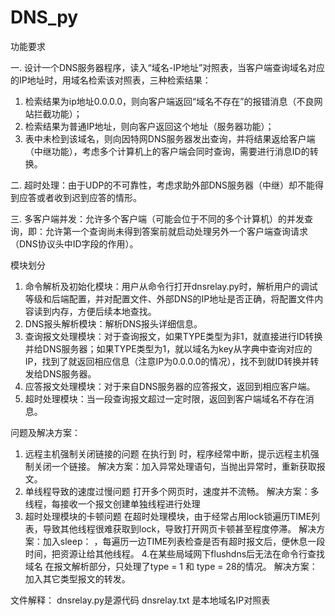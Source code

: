 # DNS_py

功能要求

一.	设计一个DNS服务器程序，读入“域名-IP地址”对照表，当客户端查询域名对应的IP地址时，用域名检索该对照表，三种检索结果：
1)	检索结果为ip地址0.0.0.0，则向客户端返回“域名不存在”的报错消息（不良网站拦截功能）；
2)	检索结果为普通IP地址，则向客户返回这个地址（服务器功能）；
3)	表中未检到该域名，则向因特网DNS服务器发出查询，并将结果返给客户端（中继功能），考虑多个计算机上的客户端会同时查询，需要进行消息ID的转换。

二.	超时处理：由于UDP的不可靠性，考虑求助外部DNS服务器（中继）却不能得到应答或者收到迟到应答的情形。

三.	多客户端并发：允许多个客户端（可能会位于不同的多个计算机）的并发查询，即：允许第一个查询尚未得到答案前就启动处理另外一个客户端查询请求（DNS协议头中ID字段的作用）。

模块划分

1.	命令解析及初始化模块：用户从命令行打开dnsrelay.py时，解析用户的调试等级和后端配置，并对配置文件、外部DNS的IP地址是否正确，将配置文件内容读到内存，方便后续本地查找。
2.	DNS报头解析模块：解析DNS报头详细信息。
3.	查询报文处理模块：对于查询报文，如果TYPE类型为非1，就直接进行ID转换并给DNS服务器；如果TYPE类型为1，就以域名为key从字典中查询对应的IP，找到了就返回相应信息（注意IP为0.0.0.0的情况），找不到就ID转换并转发给DNS服务器。
4.	应答报文处理模块：对于来自DNS服务器的应答报文，返回到相应客户端。
5.	超时处理模块：当一段查询报文超过一定时限，返回到客户端域名不存在消息。

问题及解决方案：

1.	远程主机强制关闭链接的问题
  在执行到 时，程序经常中断，提示远程主机强制关闭一个链接。
  解决方案：加入异常处理语句，当抛出异常时，重新获取报文。
2.	单线程导致的速度过慢问题
  打开多个网页时，速度并不流畅。
  解决方案：多线程，每接收一个报文创建单独线程进行处理
3.	超时处理模块的卡顿问题
  在超时处理模块，由于经常占用lock锁遍历TIME列表，导致其他线程很难获取到lock，导致打开网页卡顿甚至程度停滞。
  解决方案：加入sleep： ，每遍历一边TIME列表检查是否有超时报文后，便休息一段时间，把资源让给其他线程。
4.在某些局域网下flushdns后无法在命令行查找域名
  在报文解析部分，只处理了type = 1 和 type = 28的情况。
解决方案：加入其它类型报文的转发。


文件解释：
dnsrelay.py是源代码
dnsrelay.txt 是本地域名IP对照表
